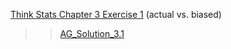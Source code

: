 [Think Stats Chapter 3 Exercise 1](http://greenteapress.com/thinkstats2/html/thinkstats2004.html#toc31) (actual vs. biased)

>> [AG_Solution_3.1](https://github.com/aggittle/dsp/blob/master/AG_Solution_3.1.ipynb)  

